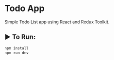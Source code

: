 # Todo App

Simple Todo List app using React and Redux Toolkit.

## ▶ To Run:
```bash
npm install
npm run dev
